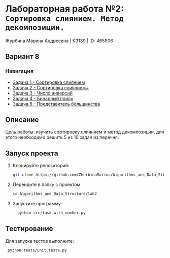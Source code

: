 # Лабораторная работа №2: `Сортировка слиянием. Метод декомпозиции.`

Журбина Марина Андреевна | K3139 | ID: 465906
## Вариант 8
### Навигация

- [Задача 1 - Сортировка слиянием](task1/task1.md)
- [Задача 2 - Сортировка слиянием+](task2/task2.md)
- [Задача 3 - Число инверсий](task3/task3.md)
- [Задача 4 - Бинарный поиск](task4/task4.md)
- [Задача 5 - Представитель большинства](task5/task5.md)

## Описание

Цель работы: изучить сортировку слиянием и метод декомпозиции, для этого необходимо решить 5 из 10 задач из перечня.

## Запуск проекта
1. Клонируйте репозиторий:
   ```bash
   git clone https://github.com/ZhurbinaMarina/Algorithms_and_Data_Structure.git
   ```
2. Перейдите в папку с проектом:
   ```bash
   cd Algorithms_and_Data_Structure/lab2
   ```
3. Запустите программу:
   ```bash
     python src/task_with_number.py
   ```

## Тестирование
Для запуска тестов выполните:
```bash
 python tests/unit_tests.py
```
